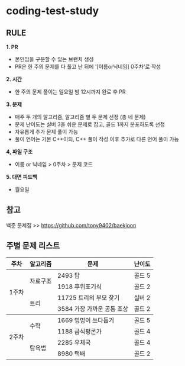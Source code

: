 # coding-test-study

## RULE
**1. PR**
- 본인임을 구분할 수 있는 브랜치 생성
- PR은 한 주의 문제를 다 풀고 난 뒤에 '[이름or닉네임] 0주차'로 작성
     
**2. 시간**
- 한 주의 문제 풀이는 일요일 밤 12시까지 완료 후 PR
     
**3. 문제**
- 매주 두 개의 알고리즘, 알고리즘 별 두 문제 선정 (총 네 문제)
- 문제 난이도는 실버 3을 쉬운 문제로 잡고, 골드 1까지 분포하도록 선정
- 자유롭게 추가 문제 풀이 가능
- 풀이 언어는 기본 C++이되, C++ 풀이 작성 이후 추가로 다른 언어 풀이 가능

**4, 파일 구조**
- 이름 or 닉네임 > 0주차 > 문제 코드

**5. 대면 피드백**
- 월요일

## 참고
백준 문제집 >> https://github.com/tony9402/baekjoon</br>

## 주별 문제 리스트
<table class="tg">
<thead>
  <tr>
    <th class="tg-7btt">주차</th>
    <th class="tg-7btt">알고리즘</th>
    <th class="tg-7btt">문제</th>
    <th class="tg-7btt">난이도</th>
  </tr>
</thead>
<tbody>
  <tr>
    <td class="tg-uzvj" rowspan="4">1주차</td>
    <td class="tg-9wq8" rowspan="2">자료구조</td>
    <td class="tg-0pky">2493 탑</td>
    <td class="tg-c3ow">골드 5</td>
  </tr>
  <tr>
    <td class="tg-0pky">1918 후위표기식</td>
    <td class="tg-c3ow">골드 2</td>
  </tr>
  <tr>
    <td class="tg-nrix" rowspan="2">트리</td>
    <td class="tg-0lax">11725 트리의 부모 찾기</td>
    <td class="tg-baqh">실버 2</td>
  </tr>
  <tr>
    <td class="tg-0pky">3584 가장 가까운 공통 조상 </td>
    <td class="tg-c3ow">골드 2</td>
  </tr>
</tbody>
<tbody>
  <tr>
    <td class="tg-uzvj" rowspan="4">2주차</td>
    <td class="tg-9wq8" rowspan="2">수학</td>
    <td class="tg-0pky">1669 멍멍이 쓰다듬기</td>
    <td class="tg-c3ow">골드 5</td>
  </tr>
  <tr>
    <td class="tg-0pky">1188 금식평론가</td>
    <td class="tg-c3ow">골드 4</td>
  </tr>
  <tr>
    <td class="tg-nrix" rowspan="2">탐욕법</td>
    <td class="tg-0lax">2285 우체국</td>
    <td class="tg-baqh">골드 4</td>
  </tr>
  <tr>
    <td class="tg-0pky">8980 택배 </td>
    <td class="tg-c3ow">골드 2</td>
  </tr>
</tbody>
</table>
